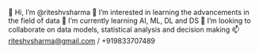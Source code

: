 👋 Hi, I’m @riteshvsharma
👀 I’m interested in learning the advancements in the field of data
🌱 I’m currently learning AI, ML, DL and DS
💞️ I’m looking to collaborate on data models, statistical analysis and decision making
📫 riteshvsharma@gmail.com / +919833707489 
